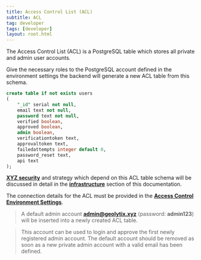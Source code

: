 ```yaml
---
title: Access Control List (ACL)
subtitle: ACL
tag: developer
tags: [developer]
layout: root.html
---
```


The Access Control List \(ACL\) is a PostgreSQL table which stores all private and admin user accounts.

Give the necessary roles to the PostgreSQL account defined in the environment settings the backend will generate a new ACL table from this schema.

```sql
create table if not exists users
(
	"_id" serial not null,
	email text not null,
	password text not null,
	verified boolean,
	approved boolean,
	admin boolean,
	verificationtoken text,
	approvaltoken text,
	failedattempts integer default 0,
	password_reset text,
	api text
);
```

[**XYZ security**](../../../../infrastructure/security/introduction) and strategy which depend on this ACL table schema will be discussed in detail in the [**infrastructure**](../../../../infrastructure/introduction) section of this documentation.

The connection details for the ACL must be provided in the [**Access Control Environment Settings**](../../environment_settings/access-control/).

> A default admin account **admin@geolytix.xyz** \(password: **admin123**\) will be inserted into a newly created ACL table.

> This account can be used to login and approve the first newly registered admin account. The default account should be removed as soon as a new private admin account with a valid email has been defined.